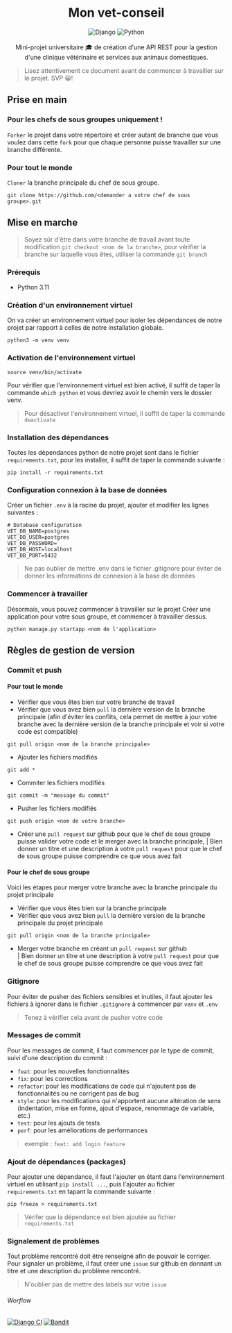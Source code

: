 <div align="center">
<h1> Mon vet-conseil </h1>
<img src="https://badgen.net/badge/django/4.2.1/green?icon=pypi" alt="Django">
<img src="https://badgen.net/badge/status/development/red?icon=github" alt="Python">
<br> <br>
Mini-projet universitaire 🎓 de création d'une API REST pour la gestion d'une clinique vétérinaire et services aux animaux domestiques.
</div>

>Lisez attentivement ce document avant de commencer à travailler sur le projet. SVP 😀!


## Prise en main

### Pour les chefs de sous groupes uniquement !

`Forker` le projet dans votre répertoire et créer autant de branche
que vous voulez dans cette `fork` pour que chaque personne puisse
travailler sur une branche différente.

### Pour tout le monde
`Cloner` la branche principale du chef de sous groupe. 
```
git clone https://github.com/<demander a votre chef de sous groupe>.git
```


## Mise en marche
> Soyez sûr d'être dans votre branche de travail avant toute modification
``` git checkout <nom de la branche> ```, pour vérifier la branche sur laquelle vous êtes, utiliser la commande ``` git branch ```

### Prérequis
- Python 3.11

### Création d'un environnement virtuel
On va créer un environnement virtuel pour isoler les dépendances de notre projet par rapport à celles de notre installation globale.
```
python3 -m venv venv
```

### Activation de l'environnement virtuel
```
source venv/bin/activate
```
Pour vérifier que l'environnement virtuel est bien activé, il suffit de taper la commande ``` which python ``` et vous devriez avoir le chemin vers le dossier venv.
> Pour désactiver l'environnement virtuel, il suffit de taper la commande ``` deactivate ```

### Installation des dépendances
Toutes les dépendances python de notre projet sont dans le fichier ``` requirements.txt ```, pour les installer, il suffit de taper la commande suivante :
```
pip install -r requirements.txt
```

### Configuration connexion à la base de données
Créer un fichier `.env` à la racine du projet, ajouter et modifier les lignes suivantes :
```
# Database configuration
VET_DB_NAME=postgres
VET_DB_USER=postgres
VET_DB_PASSWORD=
VET_DB_HOST=localhost
VET_DB_PORT=5432
```
> Ne pas oublier de mettre .env dans le fichier .gitignore pour éviter de donner les informations de connexion à la base de données

### Commencer à travailler
Désormais, vous pouvez commencer à travailler sur le projet
Créer une application pour votre sous groupe, et commencer à travailler dessus.
```
python manage.py startapp <nom de l'application>
```

  
## Règles de gestion de version
  
### Commit et push
  
#### Pour tout le monde
- Vérifier que vous êtes bien sur votre branche de travail
- Vérifier que vous avez bien `pull` la dernière version de la branche principale (afin d'éviter les conflits,
cela permet de mettre à jour votre branche avec la dernière version de la branche principale et voir si votre code est
compatible)
```
git pull origin <nom de la branche principale>
```
- Ajouter les fichiers modifiés
```
git add *
```
- Commiter les fichiers modifiés
```
git commit -m "message du commit"
```
- Pusher les fichiers modifiés
```
git push origin <nom de votre branche>
```
- Créer une `pull request` sur github pour que le chef de sous groupe puisse valider votre code et le merger avec la branche principale,
| Bien donner un titre et une description à votre `pull request` pour que le chef de sous groupe puisse comprendre ce que vous avez fait

#### Pour le chef de sous groupe
Voici les étapes pour merger votre branche avec la branche principale du projet principale
- Vérifier que vous êtes bien sur la branche principale
- Vérifier que vous avez bien `pull` la dernière version de la branche principale du projet principale
```
git pull origin <nom de la branche principale>
```
- Merger votre branche en créant un `pull request` sur github <br>
| Bien donner un titre et une description à votre `pull request` pour que le chef de sous groupe puisse comprendre ce que vous avez fait

### Gitignore
Pour éviter de pusher des fichiers sensibles et inutiles, il faut ajouter les fichiers à ignorer dans le fichier `.gitignore` à commencer par `venv` et `.env`
> Tenez à vérifier cela avant de pusher votre code

### Messages de commit
Pour les messages de commit, il faut commencer par le type de commit, suivi d'une description du commit :
- `feat`: pour les nouvelles fonctionnalités
- `fix`: pour les corrections
- `refactor`: pour les modifications de code qui n'ajoutent pas de fonctionnalités ou ne corrigent pas de bug
- `style`: pour les modifications qui n'apportent aucune altération de sens (indentation, mise en forme, ajout d'espace, renommage de variable, etc.)
- `test`: pour les ajouts de tests
- `perf`: pour les améliorations de performances
> exemple : `feat: add login feature`

### Ajout de dépendances (packages)
Pour ajouter une dépendance, il faut l'ajouter en étant dans l'environnement virtuel en utilisant `pip install ...`, puis l'ajouter au fichier `requirements.txt` en tapant la commande suivante :
```
pip freeze > requirements.txt
```
> Vérifer que la dépendance est bien ajoutée au fichier `requirements.txt`

### Signalement de problèmes
Tout problème rencontré doit être renseigné afin de pouvoir le corriger. <br>
Pour signaler un problème, il faut créer une `issue` sur github en donnant un titre et une description du problème rencontré.
> N'oublier pas de mettre des labels sur votre `issue`

###### Worflow
[![Django CI](https://github.com/mendrika261/S4-API-vet-conseil/actions/workflows/django.yml/badge.svg)](https://github.com/mendrika261/S4-API-vet-conseil/actions/workflows/django.yml)
[![Bandit](https://github.com/mendrika261/S4-API-vet-conseil/actions/workflows/bandit.yml/badge.svg)](https://github.com/mendrika261/S4-API-vet-conseil/actions/workflows/bandit.yml)
